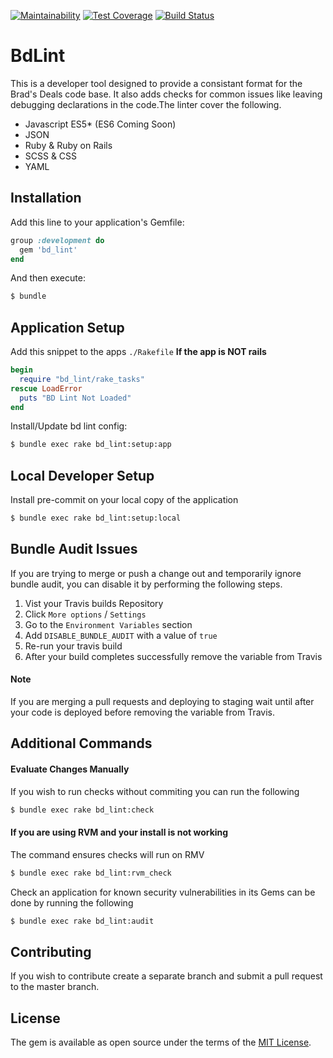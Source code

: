 [![Maintainability](https://api.codeclimate.com/v1/badges/765a8008543a6d0293df/maintainability)](https://codeclimate.com/github/shopsmart/bd_lint/maintainability)
[![Test Coverage](https://api.codeclimate.com/v1/badges/765a8008543a6d0293df/test_coverage)](https://codeclimate.com/github/shopsmart/bd_lint/test_coverage)
[![Build Status](https://travis-ci.org/shopsmart/bd_lint.svg?branch=master)](https://travis-ci.org/shopsmart/bd_lint)

# BdLint
This is a developer tool designed to provide a consistant format for the Brad's Deals code base. It also adds checks for common issues like leaving debugging declarations in the code.The linter cover the following.

- Javascript ES5* (ES6 Coming Soon)
- JSON
- Ruby & Ruby on Rails
- SCSS & CSS
- YAML

## Installation
Add this line to your application's Gemfile:

```ruby
group :development do
  gem 'bd_lint'
end
```

And then execute:
```bash
$ bundle
```

## Application Setup
Add this snippet to the apps `./Rakefile` **If the app is NOT rails**
```ruby
begin
  require "bd_lint/rake_tasks"
rescue LoadError
  puts "BD Lint Not Loaded"
end
```

Install/Update bd lint config:
```bash
$ bundle exec rake bd_lint:setup:app
```

## Local Developer Setup
Install pre-commit on your local copy of the application
```bash
$ bundle exec rake bd_lint:setup:local
```

## Bundle Audit Issues
If you are trying to merge or push a change out and temporarily ignore bundle audit, you can disable it by performing the following steps.

1. Vist your Travis builds Repository
2. Click `More options` / `Settings`
3. Go to the `Environment Variables` section
4. Add `DISABLE_BUNDLE_AUDIT` with a value of `true`
5. Re-run your travis build
6. After your build completes successfully remove the variable from Travis

#### Note
If you are merging a pull requests and deploying to staging wait until after your code is deployed before removing the variable from Travis.

## Additional Commands

#### Evaluate Changes Manually
If you wish to run checks without commiting you can run the following
```bash
$ bundle exec rake bd_lint:check
```

#### If you are using RVM and your install is not working
The command ensures checks will run on RMV
```bash
$ bundle exec rake bd_lint:rvm_check
```

Check an application for known security vulnerabilities in its Gems can be done by running the following
```bash
$ bundle exec rake bd_lint:audit
```

## Contributing
If you wish to contribute create a separate branch and submit a pull request to the master branch.

## License
The gem is available as open source under the terms of the [MIT License](http://opensource.org/licenses/MIT).

